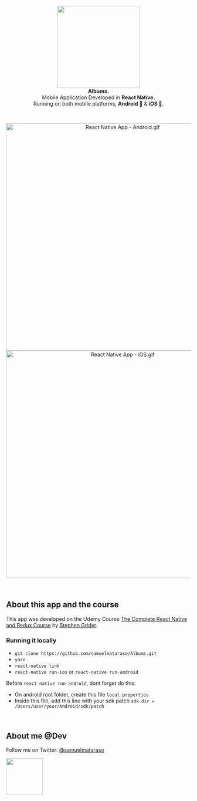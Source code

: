 <!-- header section -->
<p align="center">
  <img src="https://i.imgur.com/t2aQUL1.png" height="224" /><br/>
  <span><b>Albums.</b></span><br/>
  <span>Mobile Application Developed in <b>React Native.</b></span><br/>
  <span>Running on both mobile platforms, <b>Android 🤖</b> & <b>iOS 🍎</b>. </span><br/>
</p>
<!-- header section END -->

<br/>
<!-- show case/gif section -->
<p align="center">
    <img alt="React Native App - Android.gif" height="620" src="https://media.giphy.com/media/1xpCT8LlfJEsiyy5aL/giphy.gif" />
    <img alt="React Native App - iOS.gif" height="620" src="https://media.giphy.com/media/TgIWaaDwMHNNRZd2YZ/giphy.gif" />
</p>
<!-- show case/gif section END -->

<br/>

<!-- about app and course section -->

## About this app and the course

This app was developed on the Udemy Course [The Complete React Native and Redux Course](https://www.udemy.com/the-complete-react-native-and-redux-course/) by [Stephen Grider](https://www.udemy.com/user/sgslo/).
<br/>

### Running it locally

- `git clone https://github.com/samuelmataraso/Albums.git`
- `yarn`
- `react-native link`
- `react-native run-ios` or `react-native run-android`

Before `react-native run-android`, dont forget do this:

- On android root folder, create this file `local.properties`
- Inside this file, add this line with your sdk patch `sdk.dir = /Users/user/your/Android/sdk/patch`
  <!-- about app and course section END -->

<br/>

<!-- about me -->

## About me @Dev

Follow me on Twitter: [@samuelmataraso](https://twitter.com/samuelmataraso)

<a href="https://twitter.com/samuelmataraso" target="_blank">
<img src="https://twitter.com/samuelmataraso/profile_image?size=original" height="100" /></a>

<!-- about me  END -->
